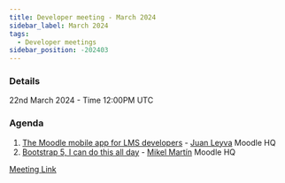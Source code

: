 ```yaml
---
title: Developer meeting - March 2024
sidebar_label: March 2024
tags:
  - Developer meetings
sidebar_position: -202403
---
```


### Details

22nd March 2024 - Time 12:00PM UTC

### Agenda

1. [The Moodle mobile app for LMS developers](./_files/2024-03-Juan-presentation.pdf) - [Juan Leyva](https://moodle.org/user/profile.php?id=49568) Moodle HQ
2. [Bootstrap 5, I can do this all day](./_files/2024-03-Mikel-presentation.pdf) - [Mikel Martín](https://moodle.org/user/view.php?id=2781393&course=17245) Moodle HQ

[Meeting Link](https://moodle.org/mod/bigbluebuttonbn/view.php?id=8596)

